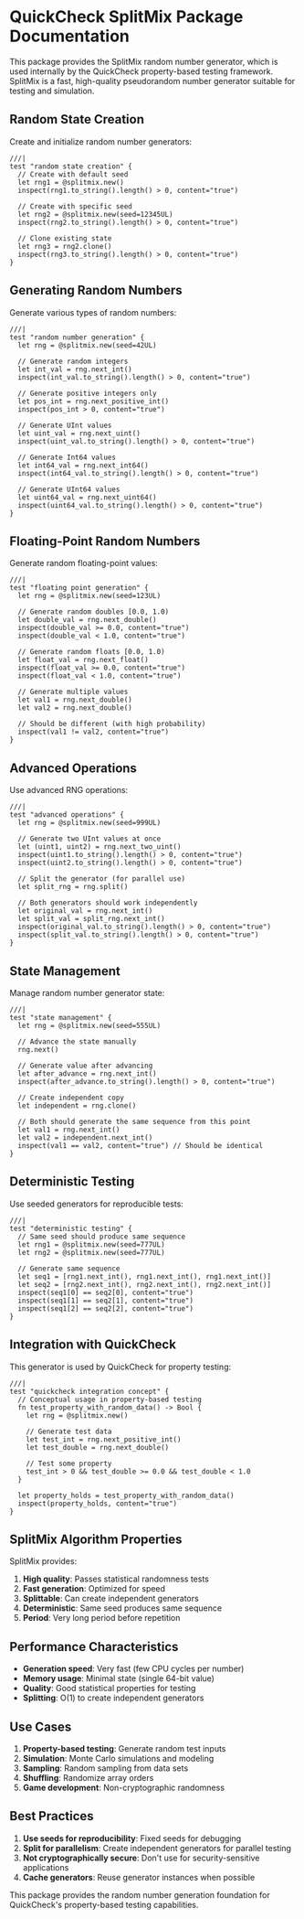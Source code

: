 # QuickCheck SplitMix Package Documentation

This package provides the SplitMix random number generator, which is used internally by the QuickCheck property-based testing framework. SplitMix is a fast, high-quality pseudorandom number generator suitable for testing and simulation.

## Random State Creation

Create and initialize random number generators:

```moonbit
///|
test "random state creation" {
  // Create with default seed
  let rng1 = @splitmix.new()
  inspect(rng1.to_string().length() > 0, content="true")

  // Create with specific seed
  let rng2 = @splitmix.new(seed=12345UL)
  inspect(rng2.to_string().length() > 0, content="true")

  // Clone existing state
  let rng3 = rng2.clone()
  inspect(rng3.to_string().length() > 0, content="true")
}
```

## Generating Random Numbers

Generate various types of random numbers:

```moonbit
///|
test "random number generation" {
  let rng = @splitmix.new(seed=42UL)

  // Generate random integers
  let int_val = rng.next_int()
  inspect(int_val.to_string().length() > 0, content="true")

  // Generate positive integers only
  let pos_int = rng.next_positive_int()
  inspect(pos_int > 0, content="true")

  // Generate UInt values
  let uint_val = rng.next_uint()
  inspect(uint_val.to_string().length() > 0, content="true")

  // Generate Int64 values
  let int64_val = rng.next_int64()
  inspect(int64_val.to_string().length() > 0, content="true")

  // Generate UInt64 values
  let uint64_val = rng.next_uint64()
  inspect(uint64_val.to_string().length() > 0, content="true")
}
```

## Floating-Point Random Numbers

Generate random floating-point values:

```moonbit
///|
test "floating point generation" {
  let rng = @splitmix.new(seed=123UL)

  // Generate random doubles [0.0, 1.0)
  let double_val = rng.next_double()
  inspect(double_val >= 0.0, content="true")
  inspect(double_val < 1.0, content="true")

  // Generate random floats [0.0, 1.0)
  let float_val = rng.next_float()
  inspect(float_val >= 0.0, content="true")
  inspect(float_val < 1.0, content="true")

  // Generate multiple values
  let val1 = rng.next_double()
  let val2 = rng.next_double()

  // Should be different (with high probability)
  inspect(val1 != val2, content="true")
}
```

## Advanced Operations

Use advanced RNG operations:

```moonbit
///|
test "advanced operations" {
  let rng = @splitmix.new(seed=999UL)

  // Generate two UInt values at once
  let (uint1, uint2) = rng.next_two_uint()
  inspect(uint1.to_string().length() > 0, content="true")
  inspect(uint2.to_string().length() > 0, content="true")

  // Split the generator (for parallel use)
  let split_rng = rng.split()

  // Both generators should work independently
  let original_val = rng.next_int()
  let split_val = split_rng.next_int()
  inspect(original_val.to_string().length() > 0, content="true")
  inspect(split_val.to_string().length() > 0, content="true")
}
```

## State Management

Manage random number generator state:

```moonbit
///|
test "state management" {
  let rng = @splitmix.new(seed=555UL)

  // Advance the state manually
  rng.next()

  // Generate value after advancing
  let after_advance = rng.next_int()
  inspect(after_advance.to_string().length() > 0, content="true")

  // Create independent copy
  let independent = rng.clone()

  // Both should generate the same sequence from this point
  let val1 = rng.next_int()
  let val2 = independent.next_int()
  inspect(val1 == val2, content="true") // Should be identical
}
```

## Deterministic Testing

Use seeded generators for reproducible tests:

```moonbit
///|
test "deterministic testing" {
  // Same seed should produce same sequence
  let rng1 = @splitmix.new(seed=777UL)
  let rng2 = @splitmix.new(seed=777UL)

  // Generate same sequence
  let seq1 = [rng1.next_int(), rng1.next_int(), rng1.next_int()]
  let seq2 = [rng2.next_int(), rng2.next_int(), rng2.next_int()]
  inspect(seq1[0] == seq2[0], content="true")
  inspect(seq1[1] == seq2[1], content="true")
  inspect(seq1[2] == seq2[2], content="true")
}
```

## Integration with QuickCheck

This generator is used by QuickCheck for property testing:

```moonbit
///|
test "quickcheck integration concept" {
  // Conceptual usage in property-based testing
  fn test_property_with_random_data() -> Bool {
    let rng = @splitmix.new()

    // Generate test data
    let test_int = rng.next_positive_int()
    let test_double = rng.next_double()

    // Test some property
    test_int > 0 && test_double >= 0.0 && test_double < 1.0
  }

  let property_holds = test_property_with_random_data()
  inspect(property_holds, content="true")
}
```

## SplitMix Algorithm Properties

SplitMix provides:

1. **High quality**: Passes statistical randomness tests
2. **Fast generation**: Optimized for speed
3. **Splittable**: Can create independent generators
4. **Deterministic**: Same seed produces same sequence
5. **Period**: Very long period before repetition

## Performance Characteristics

- **Generation speed**: Very fast (few CPU cycles per number)
- **Memory usage**: Minimal state (single 64-bit value)
- **Quality**: Good statistical properties for testing
- **Splitting**: O(1) to create independent generators

## Use Cases

1. **Property-based testing**: Generate random test inputs
2. **Simulation**: Monte Carlo simulations and modeling
3. **Sampling**: Random sampling from data sets
4. **Shuffling**: Randomize array orders
5. **Game development**: Non-cryptographic randomness

## Best Practices

1. **Use seeds for reproducibility**: Fixed seeds for debugging
2. **Split for parallelism**: Create independent generators for parallel testing
3. **Not cryptographically secure**: Don't use for security-sensitive applications
4. **Cache generators**: Reuse generator instances when possible

This package provides the random number generation foundation for QuickCheck's property-based testing capabilities.


